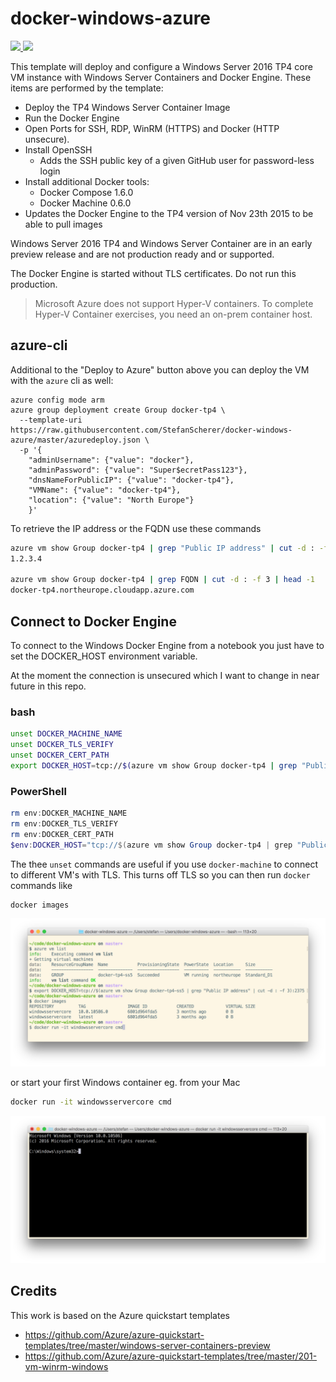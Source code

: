 # docker-windows-azure

<a href="https://portal.azure.com/#create/Microsoft.Template/uri/https%3A%2F%2Fraw.githubusercontent.com%2FStefanScherer%2Fdocker-windows-azure%2Fmaster%2Fazuredeploy.json" target="_blank">
    <img src="http://azuredeploy.net/deploybutton.png"/>
</a>
<a href="http://armviz.io/#/?load=https%3A%2F%2Fraw.githubusercontent.com%2FStefanScherer%2Fdocker-windows-azure%2Fmaster%2Fazuredeploy.json" target="_blank">
    <img src="http://armviz.io/visualizebutton.png"/>
</a>

This template will deploy and configure a Windows Server 2016 TP4 core VM instance with Windows Server Containers and Docker Engine. These items are performed by the template:

* Deploy the TP4 Windows Server Container Image
* Run the Docker Engine
* Open Ports for SSH, RDP, WinRM (HTTPS) and Docker (HTTP unsecure).
* Install OpenSSH
  * Adds the SSH public key of a given GitHub user for password-less login
* Install additional Docker tools:
  * Docker Compose 1.6.0
  * Docker Machine 0.6.0
* Updates the Docker Engine to the TP4 version of Nov 23th 2015 to be able to pull images

Windows Server 2016 TP4 and Windows Server Container are in an early preview release and are not production ready and or supported.

The Docker Engine is started without TLS certificates. Do not run this production.

> Microsoft Azure does not support Hyper-V containers. To complete Hyper-V Container exercises, you need an on-prem container host.

## azure-cli

Additional to the "Deploy to Azure" button above you can deploy the VM with the `azure` cli as well:

```
azure config mode arm
azure group deployment create Group docker-tp4 \
  --template-uri https://raw.githubusercontent.com/StefanScherer/docker-windows-azure/master/azuredeploy.json \
  -p '{
    "adminUsername": {"value": "docker"},
    "adminPassword": {"value": "Super$ecretPass123"},
    "dnsNameForPublicIP": {"value": "docker-tp4"},
    "VMName": {"value": "docker-tp4"},
    "location": {"value": "North Europe"}
    }'
```

To retrieve the IP address or the FQDN use these commands

```bash
azure vm show Group docker-tp4 | grep "Public IP address" | cut -d : -f 3
1.2.3.4

azure vm show Group docker-tp4 | grep FQDN | cut -d : -f 3 | head -1
docker-tp4.northeurope.cloudapp.azure.com
```

## Connect to Docker Engine

To connect to the Windows Docker Engine from a notebook you just have to set the DOCKER_HOST environment variable.

At the moment the connection is unsecured which I want to change in near future in this repo.

### bash
```bash
unset DOCKER_MACHINE_NAME
unset DOCKER_TLS_VERIFY
unset DOCKER_CERT_PATH
export DOCKER_HOST=tcp://$(azure vm show Group docker-tp4 | grep "Public IP address" | cut -d : -f 3):2375
```

### PowerShell
```powershell
rm env:DOCKER_MACHINE_NAME
rm env:DOCKER_TLS_VERIFY
rm env:DOCKER_CERT_PATH
$env:DOCKER_HOST="tcp://$(azure vm show Group docker-tp4 | grep "Public IP address" | cut -d : -f 3):2375"
```

The thee `unset` commands are useful if you use `docker-machine` to connect to different VM's with TLS. This turns off TLS so you can then run `docker` commands like

```bash
docker images
```
![docker-run-cmd](images/docker-images.png)

or start your first Windows container eg. from your Mac

```bash
docker run -it windowsservercore cmd
```
![docker-run-cmd](images/docker-run-cmd.png)

## Credits

This work is based on the Azure quickstart templates
* https://github.com/Azure/azure-quickstart-templates/tree/master/windows-server-containers-preview
* https://github.com/Azure/azure-quickstart-templates/tree/master/201-vm-winrm-windows
